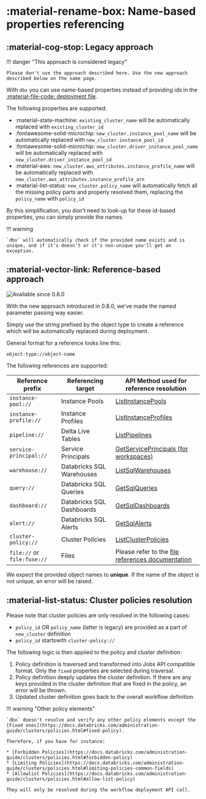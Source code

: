 # :material-rename-box: Name-based properties referencing

## :material-cog-stop: Legacy approach

!!! danger "This approach is considered legacy"

    Please don't use the approach described here. Use the new approach described below on the same page.

With `dbx` you can use name-based properties instead of providing ids in
the [:material-file-code: deployment file](../reference/deployment.md).

The following properties are supported:

- :material-state-machine: `existing_cluster_name` will be automatically replaced with `existing_cluster_id`
- :fontawesome-solid-microchip: `new_cluster.instance_pool_name` will be automatically replaced
  with `new_cluster.instance_pool_id`
- :fontawesome-solid-microchip: `new_cluster.driver_instance_pool_name` will be automatically replaced
  with `new_cluster.driver_instance_pool_id`
- :material-aws: `new_cluster.aws_attributes.instance_profile_name` will be automatically replaced
  with `new_cluster.aws_attributes.instance_profile_arn`
- :material-list-status: `new_cluster.policy_name` will automatically fetch all the missing policy parts and properly
  resolved them, replacing the `policy_name` with `policy_id`

By this simplification, you don't need to look-up for these id-based properties, you can simply provide the names.

!!! warning

    `dbx` will automatically check if the provided name exists and is unique, and if it's doesn't or it's non-unique you'll get an exception.

## :material-vector-link: Reference-based approach

<img src="https://img.shields.io/badge/available%20since-0.8.0-green?style=for-the-badge" alt="Available since 0.8.0"/>

With the new approach introduced in 0.8.0, we've made the named parameter passing way easier.

Simply use the string prefixed by the object type to create a reference which will be automatically replaced during
deployment.

General format for a reference looks line this:

```
object-type://object-name
```

The following references are supported:

| Reference prefix            | Referencing target        | API Method used for reference resolution                                                                                          |
|-----------------------------|---------------------------|-----------------------------------------------------------------------------------------------------------------------------------|
| `instance-pool://`          | Instance Pools            | [ListInstancePools](https://docs.databricks.com/dev-tools/api/latest/instance-pools.html#list)                                    |
| `instance-profile://`       | Instance Profiles         | [ListInstanceProfiles](https://docs.databricks.com/dev-tools/api/latest/instance-profiles.html#list)                              |
| `pipeline://`               | Delta Live Tables         | [ListPipelines](https://docs.databricks.com/workflows/delta-live-tables/delta-live-tables-api-guide.html#list-pipelines)          |
| `service-principal://`      | Service Principals        | [GetServicePrincipals (for workspaces)](https://docs.databricks.com/dev-tools/api/latest/scim/scim-sp.html#get-service-principals) |
| `warehouse://`              | Databricks SQL Warehouses | [ListSqlWarehouses](https://docs.databricks.com/sql/api/sql-endpoints.html#list)                                                  |
| `query://`                  | Databricks SQL Queries    | [GetSqlQueries](https://docs.databricks.com/sql/api/queries-dashboards.html#operation/sql-analytics-get-queries)                  |
| `dashboard://`              | Databricks SQL Dashboards | [GetSqlDashboards](https://docs.databricks.com/sql/api/queries-dashboards.html#operation/get-sql-analytics-dashboards)            |
| `alert://`                  | Databricks SQL Alerts     | [GetSqlAlerts](https://docs.databricks.com/sql/api/queries-dashboards.html#operation/databricks-sql-get-alerts)                   |
| `cluster-policy://`         | Cluster Policies          | [ListClusterPolicies](https://docs.databricks.com/dev-tools/api/latest/policies.html#operation/list-cluster-policies)             |
| `file://` or `file:fuse://` | Files                     | Please refer to the [file references documentation](./file_references.md)                                                         |

We expect the provided object names to **unique**. If the name of the object is not unique, an error will be raised.

## :material-list-status: Cluster policies resolution

Please note that cluster policies are only resolved in the following cases:

- `policy_id` OR `policy_name` (latter is legacy) are provided as a part of `new_cluster` definition
- `policy_id` startswith `cluster-policy://`

The following logic is then applied to the policy and cluster definition:

1. Policy definition is traversed and transformed into Jobs API compatible format. Only the `fixed` properties are selected during traversal.
2. Policy definition deeply updates the cluster definition. If there are any keys provided in the cluster definition that are fixed in the policy, an error will be thrown.
3. Updated cluster definition goes back to the overall workflow definition


!!! warning "Other policy elements"

    `dbx` doesn't resolve and verify any other policy elements except the [Fixed ones](https://docs.databricks.com/administration-guide/clusters/policies.html#fixed-policy).

    Therefore, if you have for instance:

    * [Forbidden Policies](https://docs.databricks.com/administration-guide/clusters/policies.html#forbidden-policy)
    * [Limiting Policies](https://docs.databricks.com/administration-guide/clusters/policies.html#limiting-policies-common-fields)
    * [Allowlist Policies](https://docs.databricks.com/administration-guide/clusters/policies.html#allow-list-policy)

    They will only be resolved during the workflow deployment API call.


